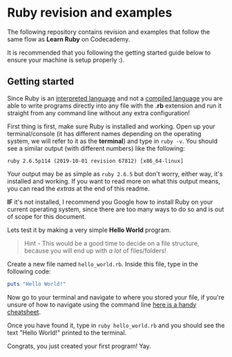 # Ruby revision and examples

The following repository contains revision and examples that follow the same flow as **Learn Ruby** on Codecademy.

It is recommended that you following the getting started guide below to ensure your machine is setup properly :).

## Getting started

Since Ruby is an [interpreted language](https://en.wikipedia.org/wiki/Interpreted_language) and not a [compiled language](https://en.wikipedia.org/wiki/Compiled_language) you are able to write programs directly into any file with the **.rb** extension
and run it straight from any command line without any extra configuration!

First thing is first, make sure Ruby is installed and working. Open up your terminal/console (it has different names depending on the operating system, we will refer to it as the **terminal**) and type in `ruby -v`. You should see a similar output (with different numbers) like the following:

```
ruby 2.6.5p114 (2019-10-01 revision 67812) [x86_64-linux]
```

Your output may be as simple as `ruby 2.6.5` but don't worry, either way, it's installed and working. If you want to read more on what this output means, you can read the _extras_ at the end of this readme.

**IF** it's not installed, I recommend you Google how to install Ruby on your current operating system, since there are too many ways to do so and is out of scope for this document.

Lets test it by making a very simple **Hello World** program.

> Hint - This would be a good time to decide on a file structure, because you will end up with _a lot_ of files/folders!

Create a new file named `hello_world.rb`. Inside this file, type in the following code:

```ruby
puts "Hello World!"
```

Now go to your terminal and navigate to where you stored your file, if you're unsure of how to navigate using the command line [here is a handy cheatsheet](https://www.cheatography.com/davechild/cheat-sheets/linux-command-line/).

Once you have found it, type in `ruby hello_world.rb` and you should see the text "Hello World!" printed to the terminal.

Congrats, you just created your first program! Yay.
